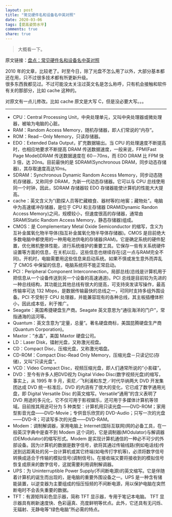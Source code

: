 ```yaml
---
layout: post
title: "常见硬件名和设备名中英对照"
date: 2020-03-06
tags: [提高姿势水平]
comments: true
share: true
---
```


> 大概看一下。

原文链接：[盘点：常见硬件名和设备名中英对照](http://edu.sina.com.cn/en/2010-04-19/144355484.shtml)

2010 年的文章，比较老了。时至今日，除了光盘不怎么用了以外，大部分基本都还在用，只不过很多技术都有所更新升级。<br/>很多东西我都见过。不过可能没太关注过英文名是怎么称呼，只有机会接触和软件有关的那部分，比如 cache 这种的。

对原文有一点儿修改。比如 cache 原文是大写 C，但是没必要大写。。。

---

* CPU：Central Processing Unit，中央处理单元，又叫中央处理器或微处理器，被喻为电脑的心脏。
* RAM：Random Access Memory，随机存储器，即人们常说的“内存”。
* ROM：Read－Only Memory，只读存储器。
* EDO：Extended Data Output，扩充数据输出。当 CPU 的处理速度不断提高时，也相应地要求不断提高 DRAM 传送数据速度，一般来说，FPM(Fast Page Model)DRAM 传送数据速度在 60－70ns，而 EDO DRAM 比 FPM 快 3 倍，达 20ns。目前最快的是 SDRAM(Synchronous DRAM，同步动态存储器)，其存取速度高达10ns。
* SDRAM：Synchronous Dynamic Random Access Memory，同步动态随机存储器，又称同步 DRAM，为新一代动态存储器。它可以与 CPU 总线使用同一个时钟，因此，SDRAM 存储器较 EDO 存储器能使计算机的性能大大提高。
* cache：英文含义为“(勘探人员等贮藏粮食、器材等的)地窖；藏物处”。电脑中为高速缓冲存储器，是位于 CPU 和主存储器 DRAM(Dynamic Randon Access Memory)之间，规模较小，但速度很高的存储器，通常由 SRAM(Static Random Access Memory，静态存储器)组成。
* CMOS：是 Complementary Metal Oxide Semiconductor 的缩写，含义为互补金属氧化物半导体(指互补金属氧化物半导体存储器)。CMOS 是目前绝大多数电脑中都使用的一种用电池供电的存储器(RAM)。它是确定系统的硬件配置，优化微机整体性能，进行系统维护的重要工具。它保存一些有关系统硬件设置等方面的信息，在关机以后，这些信息也继续存在(这一点与RAM完全不同)。开机时，电脑需要用这些信息来启动系统。如果不慎或发生意外而弄乱了 CMOS 中保留的信息，电脑系统将不能正常启动。
* PCI：Peripheral Component Interconnection，局部总线(总线是计算机用于把信息从一个设备传送到另一个设备的高速通道)。PCI 总线是目前较为先进的一种总线结构，其功能比其他总线有很大的提高，可支持突发读写操作，最高传输率可达 132 Mbps，是数据传输最快的总线之一，可同时支持多组外围设备。PCI 不受制于 CPU 处理器，并能兼容现有的各种总线，其主板插槽体积小，因此成本低，利于推广。
* Seagate：美国希捷硬盘生产商。Seagate 英文意思为“通往海洋的门户”，常指通海的运河等。
* Quantum：英文含意为“定量，总量”。著名硬盘商标，美国昆腾硬盘生产商(Quantum Corporation)。
* Maxtor：“水晶”，美国 Maxtor 硬盘公司。
* LD：Laser Disk，镭射光盘，又称激光视盘。
* CD：Compact Disc，压缩光盘，又称激光唱盘。
* CD-ROM：Compact Disc-Read Only Memory，压缩光盘－只读记忆(存储)，又叫“只读光盘”。
* VCD：Video Compact Disc，视频压缩光盘，即人们通常所说的“小影碟”。
* DVD：至今有许多人把DVD视为 Digital Video Disc(数字视频光盘)的缩写，事实上，从 1995 年 9 月，索尼／飞利浦和东芝／时代华纳两大 DVD 开发集团达成 DVD 统一标准后，DVD 的内涵有了很大的变化，它已成了数字通用光盘，即 Digital Versatile Disc 的英文缩写。Versatile“通用”的含义表明了 DVD 用途的多元化，它不仅可用于影视娱乐，还可用于多媒体计算机等领域。目前按其用途可分为 5 种类型：计算机用只读光盘——DVD-ROM；家用型影音光盘——DVD-Movie；专供音乐欣赏的 DVD-Audio；只写一次的光盘——DVD-R；可读写多次的光盘——DVD-RAM。
* Modem：调制解调器，家用电脑上 Internet(国际互联网)网的必备工具，在一般英汉字典中是查不到 Modem 这个词的，它是调制器(MOdulator)与解调器(DEModulator)的缩写形式。Modem 是实现计算机通信的一种必不可少的外部设备。因为计算机的数据是数字信号，欲将其通过传输线路(例如电话线)传送到远距离处的另一台计算机或其它终端(如电传打字机等)，必须将数字信号转换成适合于传输的模拟信号(调制信号)。在接收端又要将接收到的模拟信号恢复成原来的数字信号，这就需要利用调制解调器。
* UPS：为 Uninterruptible Power Supply(不间断电源)的英文缩写。它是伴随着计算机的诞生而出现的，是电脑的重要外围设备之一。UPS 是一种含有储能装置，以逆变器为主要组成的恒压恒频的不间断电源，用以保护电脑在突然断电时不会丢失重要的数据。
* TFT：有源矩阵彩色显示器，简称 TFT 显示器，专用于笔记本电脑。 TFT 显示器具有刷新速度快、色彩逼真、亮度鲜明等优点。此外，它还具有无闪烁、无辐射、无静电等“绿色电脑”所必需的特点。
